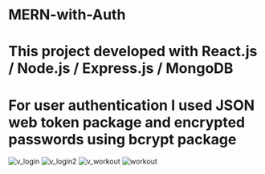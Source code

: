 # MERN-with-Auth

# This project developed with React.js / Node.js / Express.js / MongoDB
# For user authentication I used JSON web token package and encrypted passwords using bcrypt package

![v_login](https://user-images.githubusercontent.com/102930360/206927185-658cdecc-d96f-45ff-9704-3093c19f10cf.PNG)
![v_login2](https://user-images.githubusercontent.com/102930360/206927205-d39d8da5-4ac6-49fa-834d-214498a01134.PNG)
![v_workout](https://user-images.githubusercontent.com/102930360/206927209-28d0922c-c56f-4960-a0dc-0fa4c281968e.PNG)
![workout](https://user-images.githubusercontent.com/102930360/206927212-a3ae27bb-c1f6-4805-a152-533a23dddd5b.PNG)
